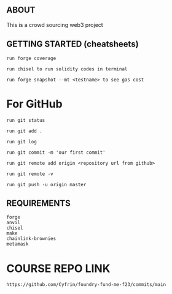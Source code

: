 ## ABOUT
This is a crowd sourcing web3 project





## GETTING STARTED (cheatsheets)
```
run forge coverage

run chisel to run solidity codes in terminal

run forge snapshot --mt <testname> to see gas cost
```

# For GitHub

```
run git status

run git add .

run git log

run git commit -m 'our first commit'

run git remote add origin <repository url from github>

run git remote -v

run git push -u origin master

```

## REQUIREMENTS
```
forge
anvil
chisel
make
chainlink-brownies
metamask
```

# COURSE REPO LINK
```
https://github.com/Cyfrin/foundry-fund-me-f23/commits/main

```
